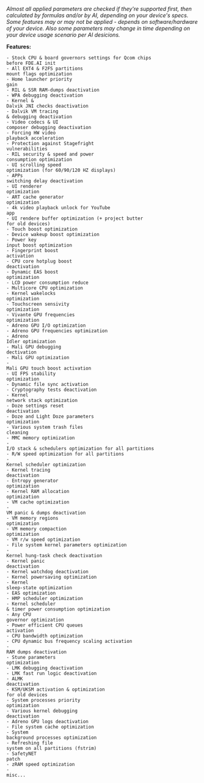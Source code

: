 <i>Almost all applied parameters are checked if they're supported first, then calculated by formulas and/or by AI, depending on your device's specs. Some features may or may not be applied - depends on software/hardware of your device. Also some parameters may change in time depending on your device usage scenario per AI desicions.</i><br>

<strong>Features:</strong>

<code>- Stock CPU & board governors settings for Qcom chips before FDE.AI init</code><br>
<code>- All EXT4 & F2FS partitions mount flags optimization</code><br>
<code>- Home launcher priority gain</code><br>
<code>- RIL & SSR RAM-dumps deactivation</code><br>
<code>- WPA debugging deactivation</code><br>
<code>- Kernel & Dalvik JNI checks deactivation</code><br>
<code>- Dalvik VM tracing & debugging deactivation</code><br>
<code>- Video codecs & UI composer debugging deactivation</code><br>
<code>- Forcing HW video playback acceleration</code><br>
<code>- Protection against Stagefright vulnerabilities</code><br>
<code>- RIL security & speed and power consumption optimization</code><br>
<code>- UI scrolling speed optimization (for 60/90/120 HZ displays)</code><br>
<code>- APPs switching delay deactivation</code><br>
<code>- UI renderer optimization</code><br>
<code>- ART cache generator optimization</code><br>
<code>- 4k video playback unlock for YouTube app</code><br>
<code>- UI rendere buffer optimization (+ project butter for old devices)</code><br>
<code>- Touch boost optimization</code><br>
<code>- Device wakeup boost optimization</code><br>
<code>- Power key input boost optimization</code><br>
<code>- Fingerprint boost activation</code><br>
<code>- CPU core hotplug boost deactivation</code><br>
<code>- Dynamic EAS boost optimization</code><br>
<code>- LCD power consumption reduce</code><br>
<code>- Multicore CPU optimization</code><br>
<code>- Kernel wakelocks optimization</code><br>
<code>- Touchscreen sensivity optimization</code><br>
<code>- Vivante GPU frequencies optimization</code><br>
<code>- Adreno GPU I/O optimization</code><br>
<code>- Adreno GPU frequencies optimization</code><br>
<code>- Adreno Idler optimization</code><br>
<code>- Mali GPU debugging dectivation</code><br>
<code>- Mali GPU optimization</code><br>
<code>- Mali GPU touch boost activation</code><br>
<code>- UI FPS stability optimization</code><br>
<code>- Dynamic file sync activation</code><br>
<code>- Cryptography tests deactivation</code><br>
<code>- Kernel network stack optimization</code><br>
<code>- Doze settings reset deactivation</code><br>
<code>- Doze and Light Doze parameters optimization</code><br>
<code>- Various system trash files cleaning</code><br>
<code>- MMC memory optimization</code><br>
<code>- I/O stack & schedulers optimization for all partitions</code><br>
<code>- R/W speed optimization for all partitions</code><br>
<code>- Kernel scheduler optimization</code><br>
<code>- Kernel tracing deactivation</code><br>
<code>- Entropy generator optimization</code><br>
<code>- Kernel RAM allocation optimization</code><br>
<code>- VM cache optimization</code><br>
<code>- VM panic & dumps deactivation</code><br>
<code>- VM memory regions optimization</code><br>
<code>- VM memory compaction optimization</code><br>
<code>- VM r/w speed optimization</code><br>
<code>- File system kernel parameters optimization</code><br>
<code>- Kernel hung-task check deactivation</code><br>
<code>- Kernel panic deactivation</code><br>
<code>- Kernel watchdog deactivation</code><br>
<code>- Kernel powersaving optimization</code><br>
<code>- Kernel sleep-state optimization</code><br>
<code>- EAS optimization</code><br>
<code>- HMP scheduler optimization</code><br>
<code>- Kernel scheduler & timer power consumption optimization</code><br>
<code>- Any CPU governor optimization</code><br>
<code>- Power efficient CPU queues activation</code><br>
<code>- CPU bandwidth optimization</code><br>
<code>- CPU dynamic bus frequency scaling activation</code><br>
<code>- RAM dumps deactivation</code><br>
<code>- Stune parameters optimization</code><br>
<code>- LMK debugging deactivation</code><br>
<code>- LMK fast run logic deactivation</code><br>
<code>- ALMK deactivation</code><br>
<code>- KSM/UKSM activation & optimization for old devices</code><br>
<code>- System processes priority optimization</code><br>
<code>- Various kernel debugging deactivation</code><br>
<code>- Adreno GPU logs deactivation</code><br>
<code>- File system cache optimization</code><br>
<code>- System background processes optimization</code><br>
<code>- Refreshing file system on all partitions (fstrim)</code><br>
<code>- SafetyNET patch</code><br>
<code>- zRAM speed optimization</code><br>
<code>- misc...</code><br>
